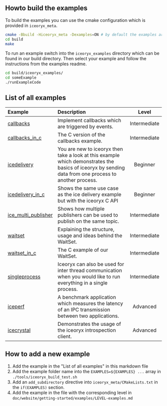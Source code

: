 ## Howto build the examples

To build the examples you can use the cmake configuration which is provided
in `iceoryx_meta`.
```sh 
cmake -Bbuild -Hiceoryx_meta -Dexamples=ON # by default the examples are always build
cd build 
make
```

To run an example switch into the `iceoryx_examples` directory which can be 
found in our build directory. Then select your example and follow the instructions
from the examples readme.

```sh 
cd build/iceoryx_examples/
cd someExample
./runExampleCode
```

## List of all examples

| Example                                                | Description |Level |
|:-------------------------------------------------------|:------------|:----:|
|[callbacks](./callbacks/)                               | Implement callbacks which are triggered by events. | Intermediate |
|[callbacks_in_c](./callbacks_in_c/)                     | The C version of the callbacks example. | Intermediate |
|[icedelivery](./icedelivery/)                           | You are new to iceoryx then take a look at this example which demonstrates the basics of iceoryx by sending data from one process to another process. | Beginner |
|[icedelivery_in_c](./icedelivery_in_c/)                 | Shows the same use case as the ice delivery example but with the iceoryx C API  | Beginner |
|[ice_multi_publisher](./ice_multi_publisher/)           | Shows how multiple publishers can be used to publish on the same topic. | Intermediate |
|[waitset](./waitset/)                       | Explaining the structure, usage and ideas behind the WaitSet. | Intermediate |
|[waitset_in_c](./waitset_in_c/)                 | The C example of our WaitSet. | Intermediate |
|[singleprocess](./singleprocess/)                       | Iceoryx can also be used for inter thread communication when you would like to run everything in a single process. | Intermediate |
|[iceperf](./iceperf/)                                   | A benchmark application which measures the latency of an IPC transmission between two applications. | Advanced |
|[icecrystal](./icecrystal/)                             | Demonstrates the usage of the iceoryx introspection client. | Advanced |

## How to add a new example

 1. Add the example in the "List of all examples" in this markdown file
 2. Add the example folder name into the `EXAMPLES=${EXAMPLES} ...` array in `./tools/iceoryx_build_test.sh`
 3. Add an `add_subdirectory` directive into `iceoryx_meta/CMakeLists.txt` in the `if(EXAMPLES)` section.
 4. Add the example in the file with the corresponding level in `doc/website/getting-started/examples/LEVEL-examples.md`

